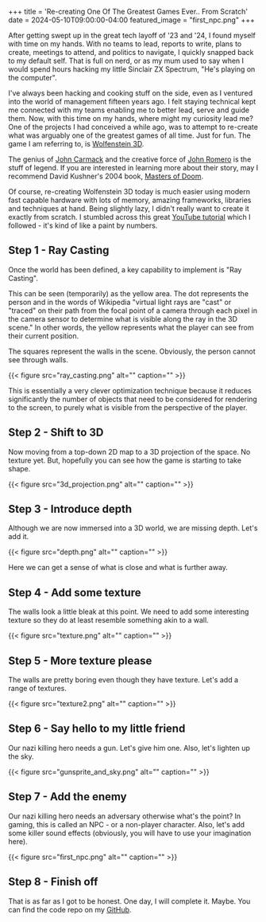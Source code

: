 +++
title = 'Re-creating One Of The Greatest Games Ever.. From Scratch'
date = 2024-05-10T09:00:00-04:00
featured_image = "first_npc.png"
+++

After getting swept up in the great tech layoff of '23 and '24, I found myself with time on my hands. With no teams to lead, reports to write, plans to create, meetings to attend, and politics to navigate, I quickly snapped back to my default self. That is full on nerd, or as my mum used to say when I would spend hours hacking my little Sinclair ZX Spectrum, "He's playing on the computer".

I've always been hacking and cooking stuff on the side, even as I ventured into the world of management fifteen years ago. I felt staying technical kept me connected with my teams enabling me to better lead, serve and guide them. Now, with this time on my hands, where might my curiosity lead me? One of the projects I had conceived a while ago, was to attempt to re-create what was arguably one of the greatest games of all time. Just for fun. The game I am referring to, is [Wolfenstein 3D](https://en.wikipedia.org/wiki/Wolfenstein_3D).

The genius of [John Carmack](https://en.wikipedia.org/wiki/John_Carmack) and the creative force of [John Romero](https://en.wikipedia.org/wiki/John_Romero) is the stuff of legend. If you are interested in learning more about their story, may I recommend David Kushner's 2004 book, [Masters of Doom](https://www.amazon.com/Masters-Doom-Created-Transformed-Culture/dp/0812972155). 

Of course, re-creating Wolfenstein 3D today is much easier using modern fast capable hardware with lots of memory, amazing frameworks, libraries and techniques at hand. Being slightly lazy, I didn't really want to create it exactly from scratch. I stumbled across this great [YouTube tutorial](https://www.youtube.com/watch?v=ECqUrT7IdqQ) which I followed - it's kind of like a paint by numbers.

## Step 1 - Ray Casting
Once the world has been defined, a key capability to implement is "Ray Casting". 

This can be seen (temporarily) as the yellow area. The dot represents the person and in the words of Wikipedia "virtual light rays are "cast" or "traced" on their path from the focal point of a camera through each pixel in the camera sensor to determine what is visible along the ray in the 3D scene." In other words, the yellow represents what the player can see from their current position.

The squares represent the walls in the scene. Obviously, the person cannot see through walls.

{{< figure src="ray_casting.png" alt="" caption="" >}}

This is essentially a very clever optimization technique because it reduces significantly the number of objects that need to be considered for rendering to the screen, to purely what is visible from the perspective of the player.

## Step 2 - Shift to 3D

Now moving from a top-down 2D map to a 3D projection of the space. No texture yet. But, hopefully you can see how the game is starting to take shape.

{{< figure src="3d_projection.png" alt="" caption="" >}}

## Step 3 - Introduce depth

Although we are now immersed into a 3D world, we are missing depth. Let's add it.

{{< figure src="depth.png" alt="" caption="" >}}

Here we can get a sense of what is close and what is further away.

## Step 4 - Add some texture

The walls look a little bleak at this point. We need to add some interesting texture so they do at least resemble something akin to a wall. 

{{< figure src="texture.png" alt="" caption="" >}}

## Step 5 - More texture please

The walls are pretty boring even though they have texture. Let's add a range of textures.

{{< figure src="texture2.png" alt="" caption="" >}}

## Step 6 - Say hello to my little friend

Our nazi killing hero needs a gun. Let's give him one. Also, let's lighten up the sky.

{{< figure src="gunsprite_and_sky.png" alt="" caption="" >}}

## Step 7 - Add the enemy

Our nazi killing hero needs an adversary otherwise what's the point? In gaming, this is called an NPC - or a non-player character. Also, let's add some killer sound effects (obviously, you will have to use your imagination here).

{{< figure src="first_npc.png" alt="" caption="" >}}

## Step 8 - Finish off

That is as far as I got to be honest. One day, I will complete it. Maybe. You can find the code repo on my [GitHub](https://github.com/jasondchambers/wolfenstein3d_clone).







